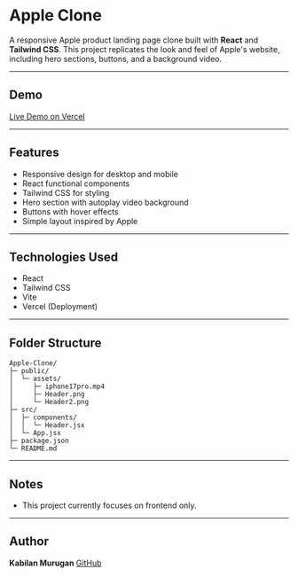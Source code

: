 # Apple Clone

A responsive Apple product landing page clone built with **React** and **Tailwind CSS**. This project replicates the look and feel of Apple's website, including hero sections, buttons, and a background video.

---

## Demo

[Live Demo on Vercel](https://apple-clone-dig8.vercel.app/)

---

## Features

* Responsive design for desktop and mobile
* React functional components
* Tailwind CSS for styling
* Hero section with autoplay video background
* Buttons with hover effects
* Simple layout inspired by Apple

---

## Technologies Used

* React
* Tailwind CSS
* Vite
* Vercel (Deployment)

---

## Folder Structure

```
Apple-Clone/
├─ public/
│  └─ assets/
│     ├─ iphone17pro.mp4
│     ├─ Header.png
│     └─ Header2.png
├─ src/
│  ├─ components/
│  │  └─ Header.jsx
│  └─ App.jsx
├─ package.json
└─ README.md
```

---

## Notes

* This project currently focuses on frontend only.

---

## Author

**Kabilan Murugan**
[GitHub](https://github.com/kabimurugan)
